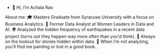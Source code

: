 - 👋 Hi, I’m Achala Rao

About me:
🎓 Masters Graduate from Syracuse University with a focus on Business Analytics.
💼 Former Data Analyst at Women Leaders in Data and AI.
🌍 Analyzed the hidden frequency of earthquakes in a recent data project (turns out they happen way more often than you'd think).
🌟 Always on the lookout for stories hidden within data.
🎨 When I’m not analyzing, you’ll find me painting or lost in a good book.
.
<!---
achalarao05/achalarao05 is a ✨ special ✨ repository because its `README.md` (this file) appears on your GitHub profile.
You can click the Preview link to take a look at your changes.
--->
